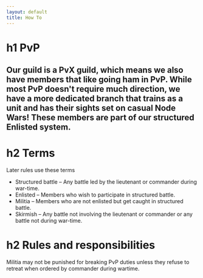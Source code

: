 ```yaml
---
layout: default
title: How To
---
```


# h1 PvP

Our guild is a PvX guild, which means we also have members that like going ham in PvP. While most PvP doesn't require much direction, we have a more dedicated branch
that trains as a unit and has their sights set on casual Node Wars!
These members are part of our structured Enlisted system.
---

# h2 Terms

Later rules use these terms

* Structured battle – Any battle led by the lieutenant or commander during war-time.
* Enlisted – Members who wish to participate in structured battle.
* Militia – Members who are not enlisted but get caught in structured battle.
* Skirmish – Any battle not involving the lieutenant or commander or any battle not during war-time.

# h2 Rules and responsibilities

Militia may not be punished for breaking PvP duties unless they refuse to retreat when ordered by commander during wartime.

<!--
<h1 id="pvp">PvP</h1>
<p>Our guild is a PvX guild, which means we also have members that like going ham in PvP. While most PvP doesn't require much direction, we have a more dedicated branch
that trains as a unit and has their sights set on casual Node Wars!</p>
<p>These members are part of our structured Enlisted system.</p>
<hr>
<h2 id="terms">Terms</h2>
<p>Later rules use these terms.</p>
<ul>
<li>Structured battle – Any battle led by the lieutenant or commander during war-time.</li>
<li>Enlisted – Members who wish to participate in structured battle.</li>
<li>Militia – Members who are not enlisted but get caught in structured battle.</li>
<li>Skirmish – Any battle not involving the lieutenant or commander or any battle not during war-time.</li>
</ul>
<h2 id="rules-and-responsibilities">Rules and Responsibilities</h2><p class="critical">Militia may not be punished for breaking PvP duties unless they refuse to retreat when ordered by commander during wartime.</p>
<h3 id="for-the-commander">For the Commander</h3>
<ul>
  <li>Ensure all enlisted know, understand, and abide by the rules and power structure.</li>
  <li>Lead structured battles.</li>
  <li>Structure the enlisted.</li>
  <ul style="margin: 0;">
        <li>Each enlisted may only have one superior.</li>
        <li>Delegate resources.</li>
        <li>Remove or apply remedial training.</li>
    </ul>
  <li>Relay problems with enlisted to the guildmaster.</li>
  <li>Train the Lieutenant to be able to lead structured battles in the Commander's absence.</li>
  <li>Plan node wars and ask for the resources needed.</li>
  <li>Declare and withdrawal from wars.</li>
</ul><h3 id="for-the-lieutenant">For the Lieutenant</h3><ul>
  <li>Assist Commander.</li>
  <li>Act as Commander when commander is absent.</li>
  <li>Learn and practice Commander duties.</li>
</ul><h3 id="for-the-enlisted">For the Enlisted</h3><ul>
  <li>Abide by published enlisted ranking.</li>
  <li>Obey Commander during structured battles.</li>
  <li>Do not grief another guild so much they declare war for revenge on your actions.</li>
</ul><h3 id="special-pvp-rules">Special PvP Rules</h3><ul>
  <li>Breaking PvP duties is ground for punishment.</li>
  <li>Citizens joining the force are rank of recruit unless raised by commander.</li>
  <li>The lieutenant answers to the commander.</li>
  <li>The commander answers to the guildmaster.</li>
  <li>Consequences fall on the superior who issued the order.</li>
  <li>Enlisted duties do not apply during Skirmishes.</li>
</ul>
-->